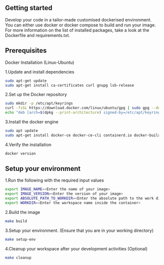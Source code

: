 ## Getting started
Develop your code in a tailor-made customised dockerised environment. You can either use docker or docker compose to build and run your image. For more information on the list of installed packages, take a look at the Dockerfile and requirements.txt.

## Prerequisites

Docker Installation (Linux-Ubuntu)

1.Update and install dependencies
  ```sh
  sudo apt-get update
  sudo apt-get install ca-certificates curl gnupg lsb-release
  ```

2.Set up the Docker repository
  ```sh
  sudo mkdir -p /etc/apt/keyrings
  curl -fsSL https://download.docker.com/linux/ubuntu/gpg | sudo gpg --dearmor -o /etc/apt/keyrings/docker.gpg
  echo "deb [arch=$(dpkg --print-architecture) signed-by=/etc/apt/keyrings/docker.gpg] https://download.docker.com/linux/ubuntu $(lsb_release -cs) stable" | sudo tee /etc/apt/sources.list.d/docker.list > /dev/null
  ```

3.Install the docker engine
  ```sh
  sudo apt update
  sudo apt-get install docker-ce docker-ce-cli containerd.io docker-builx-plugin
  ```

4.Verify the installation
  ```sh
  docker version
  ```

## Setup your environment

1.Run the following with the required input values
  ```sh
  export IMAGE_NAME=<Enter the name of your image>
  export IMAGE_VERSION=<Enter the version of your image>
  export ABSOLUTE_PATH_TO_WORKDIR=<Enter the absolute path to the work directory>
  export WORKDIR=<Enter the workspace name inside the container>
  ```

2.Build the image
  ```sh
  make build
  ```

3.Setup your environment. (Ensure that you are in your working directory)
  ```sh
  make setup-env
  ```

4.Cleanup your workspace after your development activities (Optional)
  ```sh
  make cleanup
  ```



